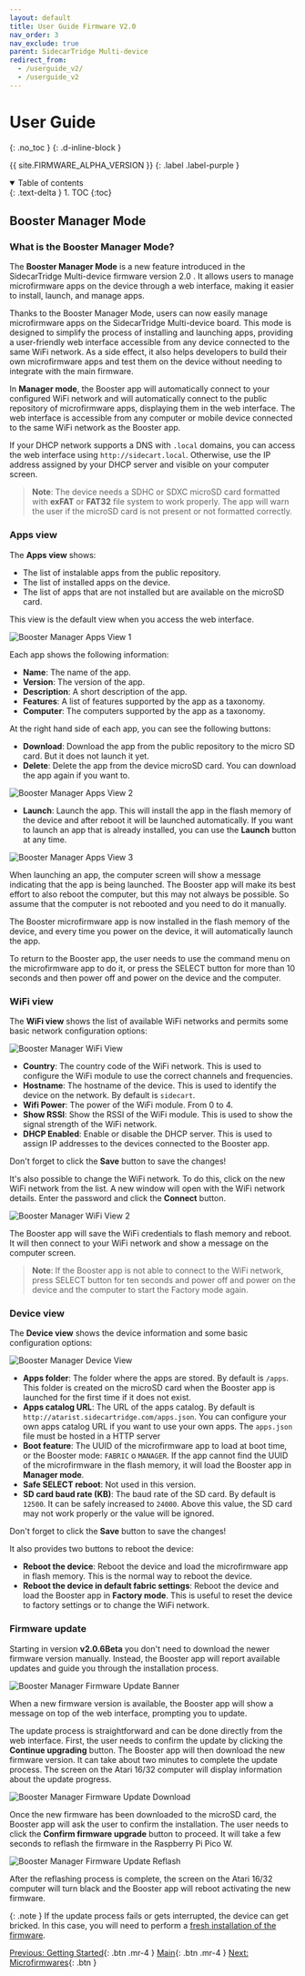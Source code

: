 ```yaml
---
layout: default
title: User Guide Firmware V2.0 
nav_order: 3
nav_exclude: true
parent: SidecarTridge Multi-device
redirect_from:
  - /userguide_v2/
  - /userguide_v2
---
```


# User Guide
{: .no_toc }
{: .d-inline-block }

{{ site.FIRMWARE_ALPHA_VERSION }}
{: .label .label-purple }

<details open markdown="block">
  <summary>
    Table of contents
  </summary>
  {: .text-delta }
1. TOC
{:toc}
</details>

## Booster Manager Mode

### What is the Booster Manager Mode?

The **Booster Manager Mode** is a new feature introduced in the SidecarTridge Multi-device firmware version 2.0 . It allows users to manage microfirmware apps on the device through a web interface, making it easier to install, launch, and manage apps.

Thanks to the  Booster Manager Mode, users can now easily manage microfirmware apps on the SidecarTridge Multi-device board. This mode is designed to simplify the process of installing and launching apps, providing a user-friendly web interface accessible from any device connected to the same WiFi network. As a side effect, it also helps developers to build their own microfirmware apps and test them on the device without needing to integrate with the main firmware.

In **Manager mode**, the Booster app will automatically connect to your configured WiFi network and will automatically connect to the public repository of microfirmware apps, displaying them in the web interface. The web interface is accessible from any computer or mobile device connected to the same WiFi network as the Booster app.

If your DHCP network supports a DNS with `.local` domains, you can access the web interface using `http://sidecart.local`. Otherwise, use the IP address assigned by your DHCP server and visible on your computer screen.

> **Note**: The device needs a SDHC or SDXC microSD card formatted with **exFAT** or **FAT32** file system to work properly. The app will warn the user if the microSD card is not present or not formatted correctly.

### Apps view

The **Apps view** shows:

- The list of instalable apps from the public repository.
- The list of installed apps on the device.
- The list of apps that are not installed but are available on the microSD card.

This view is the default view when you access the web interface.

![Booster Manager Apps View 1](/sidecartridge-multidevice/assets/images/BOOSTER-MANAGER-APPS-1.png)

Each app shows the following information:
- **Name**: The name of the app.
- **Version**: The version of the app.
- **Description**: A short description of the app.
- **Features**: A list of features supported by the app as a taxonomy.
- **Computer**: The computers supported by the app as a taxonomy.

At the right hand side of each app, you can see the following buttons:
- **Download**: Download the app from the public repository to the micro SD card. But it does not launch it yet.
- **Delete**: Delete the app from the device microSD card. You can download the app again if you want to.

![Booster Manager Apps View 2](/sidecartridge-multidevice/assets/images/BOOSTER-MANAGER-APPS-2.png)

- **Launch**: Launch the app. This will install the app in the flash memory of the device and after reboot it will be launched automatically. If you want to launch an app that is already installed, you can use the **Launch** button at any time.

![Booster Manager Apps View 3](/sidecartridge-multidevice/assets/images/BOOSTER-MANAGER-APPS-3.png)

When launching an app, the computer screen will show a message indicating that the app is being launched. The Booster app will make its best effort to also reboot the computer, but this may not always be possible. So assume that the computer is not rebooted and you need to do it manually.

The Booster microfirmware app is now installed in the flash memory of the device, and every time you power on the device, it will automatically launch the app. 

To return to the Booster app, the user needs to use the command menu on the microfirmware app to do it, or press the SELECT button for more than 10 seconds and then power off and power on the device and the computer.

### WiFi view

The **WiFi view** shows the list of available WiFi networks and permits some basic network configuration options:

![Booster Manager WiFi View](/sidecartridge-multidevice/assets/images/BOOSTER-MANAGER-WIFI-1.png)

- **Country**: The country code of the WiFi network. This is used to configure the WiFi module to use the correct channels and frequencies.
- **Hostname**: The hostname of the device. This is used to identify the device on the network. By default is `sidecart`. 
- **Wifi Power**: The power of the WiFi module. From 0 to 4. 
- **Show RSSI**: Show the RSSI of the WiFi module. This is used to show the signal strength of the WiFi network.
- **DHCP Enabled**: Enable or disable the DHCP server. This is used to assign IP addresses to the devices connected to the Booster app.

Don't forget to click the **Save** button to save the changes!

It's also possible to change the WiFi network. To do this, click on the new WiFi network from the list. A new window will open with the WiFi network details. Enter the password and click the **Connect** button.

![Booster Manager WiFi View 2](/sidecartridge-multidevice/assets/images/BOOSTER-MANAGER-WIFI-2.png)

The Booster app will save the WiFi credentials to flash memory and reboot. It will then connect to your WiFi network and show a message on the computer screen.

> **Note**: If the Booster app is not able to connect to the WiFi network, press SELECT button for ten seconds and power off and power on the device and the computer to start the Factory mode again.

### Device view

The **Device view** shows the device information and some basic configuration options:

![Booster Manager Device View](/sidecartridge-multidevice/assets/images/BOOSTER-MANAGER-CONFIG-1.png)

- **Apps folder**: The folder where the apps are stored. By default is `/apps`. This folder is created on the microSD card when the Booster app is launched for the first time if it does not exist.
- **Apps catalog URL**: The URL of the apps catalog. By default is `http://atarist.sidecartridge.com/apps.json`. You can configure your own apps catalog URL if you want to use your own apps. The `apps.json` file must be hosted in a HTTP server
- **Boot feature**: The UUID of the microfirmware app to load at boot time, or the Booster mode: `FABRIC` o `MANAGER`. If the app cannot find the UUID of the microfirmware in the flash memory, it will load the Booster app in **Manager mode**.
- **Safe SELECT reboot**: Not used in this version.
- **SD card baud rate (KB)**: The baud rate of the SD card. By default is `12500`. It can be safely increased to `24000`. Above this value, the SD card may not work properly or the value will be ignored.

Don't forget to click the **Save** button to save the changes!

It also provides two buttons to reboot the device:

- **Reboot the device**: Reboot the device and load the microfirmware app in flash memory. This is the normal way to reboot the device.
- **Reboot the device in default fabric settings**: Reboot the device and load the Booster app in **Factory mode**. This is useful to reset the device to factory settings or to change the WiFi network.

### Firmware update

Starting in version **v2.0.6Beta** you don't need to download the newer firmware version manually. Instead, the Booster app will report available updates and guide you through the installation process.

![Booster Manager Firmware Update Banner](/sidecartridge-multidevice/assets/images/BOOSTER-MANAGER-UPDATE-1.png)

When a new firmware version is available, the Booster app will show a message on top of the web interface, prompting you to update.

The update process is straightforward and can be done directly from the web interface. First, the user needs to confirm the update by clicking the **Continue upgrading** button. The Booster app will then download the new firmware version. It can take about two minutes to complete the update process. The screen on the Atari 16/32 computer will display information about the update progress.

![Booster Manager Firmware Update Download](/sidecartridge-multidevice/assets/images/BOOSTER-MANAGER-UPDATE-2.png)

Once the new firmware has been downloaded to the microSD card, the Booster app will ask the user to confirm the installation. The user needs to click the **Confirm firmware upgrade** button to proceed. It will take a few seconds to reflash the firmware in the Raspberry Pi Pico W.

![Booster Manager Firmware Update Reflash](/sidecartridge-multidevice/assets/images/BOOSTER-MANAGER-UPDATE-3.png)

After the reflashing process is complete, the screen on the Atari 16/32 computer will turn black and the Booster app will reboot activating the new firmware.

{: .note }
If the update process fails or gets interrupted, the device can get bricked. In this case, you will need to perform a [fresh installation of the firmware](/sidecartridge-multidevice/getting_started_v2/#initial-setup-and-configuration).


[Previous: Getting Started](/sidecartridge-multidevice/getting_started_v2/){: .btn .mr-4 }
[Main](/sidecartridge-multidevice/){: .btn .mr-4 }
[Next: Microfirmwares](/sidecartridge-multidevice/microfirmwares/){: .btn }